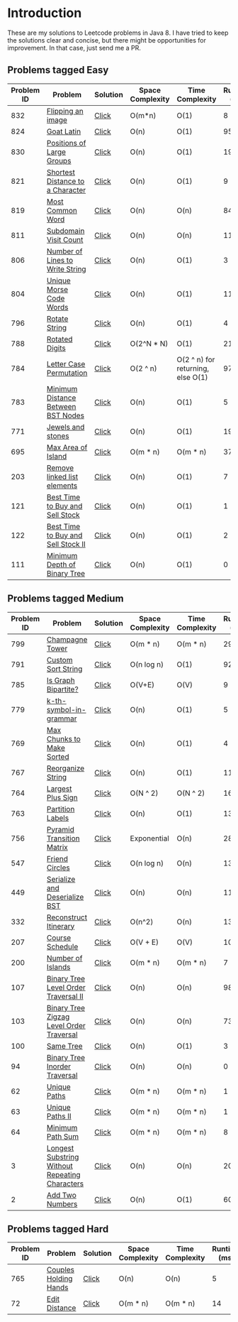 # Introduction
These are my solutions to Leetcode problems in Java 8. I have tried to keep the solutions clear and concise, but there might be
opportunities for improvement. In that case, just send me a PR.

## Problems tagged Easy

Problem ID  | Problem | Solution | Space Complexity | Time Complexity | Runtime (ms)
------------|---------|----------|------------------|-----------------|------------
832  | [Flipping an image](https://leetcode.com/problems/flipping-an-image/) | [Click](../master/src/L832.java) | O(m\*n) | O(1) | 8
824  | [Goat Latin](https://leetcode.com/problems/goat-latin/) | [Click](../master/src/L824.java) | O(n) | O(1) | 95
830  | [Positions of Large Groups](https://leetcode.com/problems/positions-of-large-groups/) | [Click](../master/src/L830.java) | O(n) | O(1) | 19
821  | [Shortest Distance to a Character](https://leetcode.com/problems/shortest-distance-to-a-character/) | [Click](../master/src/L821.java) | O(n) | O(1) | 9
819  | [Most Common Word](https://leetcode.com/problems/most-common-word/) | [Click](../master/src/L819.java) | O(n) | O(n) | 84
811  | [Subdomain Visit Count](https://leetcode.com/problems/subdomain-visit-count/) | [Click](../master/src/L811.java) | O(n) | O(n) | 116
806  | [Number of Lines to Write String](https://leetcode.com/problems/number-of-lines-to-write-string/) | [Click](../master/src/L806.java) | O(n) | O(1) | 3
804  | [Unique Morse Code Words](https://leetcode.com/problems/unique-morse-code-words/) | [Click](../master/src/L804.java) | O(n) | O(1) | 11
796  | [Rotate String](https://leetcode.com/problems/rotate-string/) | [Click](../master/src/L796.java) | O(n) | O(1) | 4
788  | [Rotated Digits](https://leetcode.com/problems/rotated-digits/) | [Click](../master/src/L788.java) | O(2^N \* N) | O(1) | 214
784  | [Letter Case Permutation](https://leetcode.com/problems/letter-case-permutation/) | [Click](../master/src/L784.java) | O(2 ^ n) | O(2 ^ n) for returning, else O(1) | 97
783  | [Minimum Distance Between BST Nodes](https://leetcode.com/problems/minimum-distance-between-bst-nodes/) | [Click](../master/src/L783.java) | O(n) | O(1) | 5
771  | [Jewels and stones](https://leetcode.com/problems/jewels-and-stones/) | [Click](../master/src/L771.java) | O(n) | O(1) | 19
695  | [Max Area of Island](https://leetcode.com/problems/max-area-of-island/) | [Click](../master/src/L695.java) | O(m * n) | O(m * n) | 37
203  | [Remove linked list elements](https://leetcode.com/problems/remove-linked-list-elements/) | [Click](../master/src/L203.java) | O(n) | O(1) | 7
121  | [Best Time to Buy and Sell Stock](https://leetcode.com/problems/best-time-to-buy-and-sell-stock/) | [Click](../master/src/L121.java) | O(n) | O(1) | 1
122  | [Best Time to Buy and Sell Stock II](https://leetcode.com/problems/best-time-to-buy-and-sell-stock-ii/) | [Click](../master/src/L122.java) | O(n) | O(1) | 2
111  | [Minimum Depth of Binary Tree](https://leetcode.com/problems/minimum-depth-of-binary-tree/) | [Click](../master/src/L111.java) | O(n) | O(1) | 0

## Problems tagged Medium
Problem ID  | Problem | Solution | Space Complexity | Time Complexity | Runtime (ms)
------------|---------|----------|------------------|-----------------|-------------
799  | [Champagne Tower](https://leetcode.com/problems/champagne-tower/) | [Click](../master/src/L799.java) | O(m \* n) | O(m \* n) | 29
791  | [Custom Sort String](https://leetcode.com/problems/custom-sort-string/) | [Click](../master/src/L791.java) | O(n log n) | O(1) | 92
785  | [Is Graph Bipartite?](https://leetcode.com/problems/is-graph-bipartite/) | [Click](../master/src/L785.java) | O(V+E) | O(V) | 9
779  | [k-th-symbol-in-grammar](https://leetcode.com/problems/k-th-symbol-in-grammar/) | [Click](../master/src/L779.java) | O(n) | O(1) | 5
769  | [Max Chunks to Make Sorted](https://leetcode.com/problems/max-chunks-to-make-sorted/) | [Click](../master/src/L769.java) | O(n) | O(1) | 4
767  | [Reorganize String](https://leetcode.com/problems/reorganize-string/) | [Click](../master/src/L767.java) | O(n) | O(1) | 11
764  | [Largest Plus Sign](https://leetcode.com/problems/largest-plus-sign/) | [Click](../master/src/L764.java) | O(N ^ 2) | O(N ^ 2) | 162
763  | [Partition Labels](https://leetcode.com/problems/partition-labels/) | [Click](../master/src/L763.java) | O(n) | O(1) | 13
756  | [Pyramid Transition Matrix](https://leetcode.com/problems/pyramid-transition-matrix/) | [Click](../master/src/L756.java) | Exponential | O(n) | 28
547  | [Friend Circles](https://leetcode.com/problems/friend-circles/) | [Click](../master/src/L547.java) | O(n log n) | O(n) | 13
449  | [Serialize and Deserialize BST](https://leetcode.com/problems/serialize-and-deserialize-bst/) | [Click](../master/src/L449.java) | O(n) | O(n) | 110
332  | [Reconstruct Itinerary](https://leetcode.com/problems/reconstruct-itinerary/) | [Click](../master/src/L332.java) | O(n^2) | O(n) | 13
207  | [Course Schedule](https://leetcode.com/problems/course-schedule/) | [Click](../master/src/L207.java) | O(V + E) | O(V) | 10
200  | [Number of Islands](https://leetcode.com/problems/number-of-islands/) | [Click](../master/src/L200.java) | O(m * n) | O(m * n) | 7
107  | [Binary Tree Level Order Traversal II](https://leetcode.com/problems/binary-tree-level-order-traversal-ii/) | [Click](../master/src/L107.java) | O(n) | O(n) | 98
103  | [Binary Tree Zigzag Level Order Traversal](https://leetcode.com/problems/binary-tree-zigzag-level-order-traversal/) | [Click](../master/src/L103.java) | O(n) | O(n) | 73
100  | [Same Tree](https://leetcode.com/problems/same-tree/) | [Click](../master/src/L100.java) | O(n) | O(1) | 3
94   | [Binary Tree Inorder Traversal](https://leetcode.com/problems/binary-tree-inorder-traversal/) | [Click](../master/src/L94.java) | O(n) | O(n) | 0
62   | [Unique Paths](https://leetcode.com/problems/unique-paths/) | [Click](../master/src/L62.java) | O(m * n) | O(m * n) | 1
63   | [Unique Paths II](https://leetcode.com/problems/unique-paths-ii/) | [Click](../master/src/L63.java) | O(m * n) | O(m * n) | 1
64   | [Minimum Path Sum](https://leetcode.com/problems/minimum-path-sum/) | [Click](../master/src/L64.java) | O(m * n) | O(m * n) | 8
3    | [Longest Substring Without Repeating Characters](https://leetcode.com/problems/longest-substring-without-repeating-characters) | [Click](../master/src/L3.java) | O(n) | O(n) | 203
2    | [Add Two Numbers](https://leetcode.com/problems/add-two-numbers/) | [Click](../master/src/L2.java) | O(n) | O(1) | 60

## Problems tagged Hard
Problem ID  | Problem | Solution | Space Complexity | Time Complexity | Runtime (ms)
------------|---------|----------|------------------|-----------------|-------------
765  | [Couples Holding Hands](https://leetcode.com/problems/couples-holding-hands/) | [Click](../master/src/L765.java) | O(n) | O(n) | 5
72   | [Edit Distance](https://leetcode.com/problems/edit-distance/) | [Click](../master/src/L72.java) | O(m * n) | O(m * n) | 14
